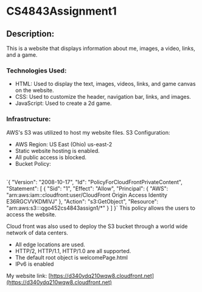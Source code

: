 # CS4843Assignment1
## Description:
This is a website that displays information about me, images, a video, links, and a game.
### Technologies Used:
- HTML: Used to display the text, images, videos, links, and game canvas on the website.
- CSS: Used to customize the header, navigation bar, links, and images.
- JavaScript: Used to create a 2d game.

### Infrastructure:
AWS's S3 was utilized to host my website files.
S3 Configuration:
- AWS Region: US East (Ohio) us-east-2
- Static website hosting is enabled.
- All public access is blocked.
- Bucket Policy:
<br>
`{
    "Version": "2008-10-17",
    "Id": "PolicyForCloudFrontPrivateContent",
    "Statement": [
        {
            "Sid": "1",
            "Effect": "Allow",
            "Principal": {
                "AWS": "arn:aws:iam::cloudfront:user/CloudFront Origin Access Identity E36RGCVVKDMIVJ"
            },
            "Action": "s3:GetObject",
            "Resource": "arn:aws:s3:::qgo452cs4843assign1/*"
        }
    ]
}`
This policy allows the users to access the website.

Cloud front was also used to deploy the S3 bucket through a world wide network of data centers.
- All edge locations are used.
- HTTP/2, HTTP/1.1, HTTP/1.0 are all supported.
- The default root object is welcomePage.html
- IPv6 is enabled

My website link: [https://d340ydq210wqw8.cloudfront.net](https://d340ydq210wqw8.cloudfront.net)
